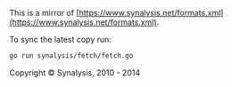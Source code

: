 This is a mirror of [https://www.synalysis.net/formats.xml](https://www.synalysis.net/formats.xml).

To sync the latest copy run:
```bash
go run synalysis/fetch/fetch.go
```


Copyright © Synalysis, 2010 - 2014
